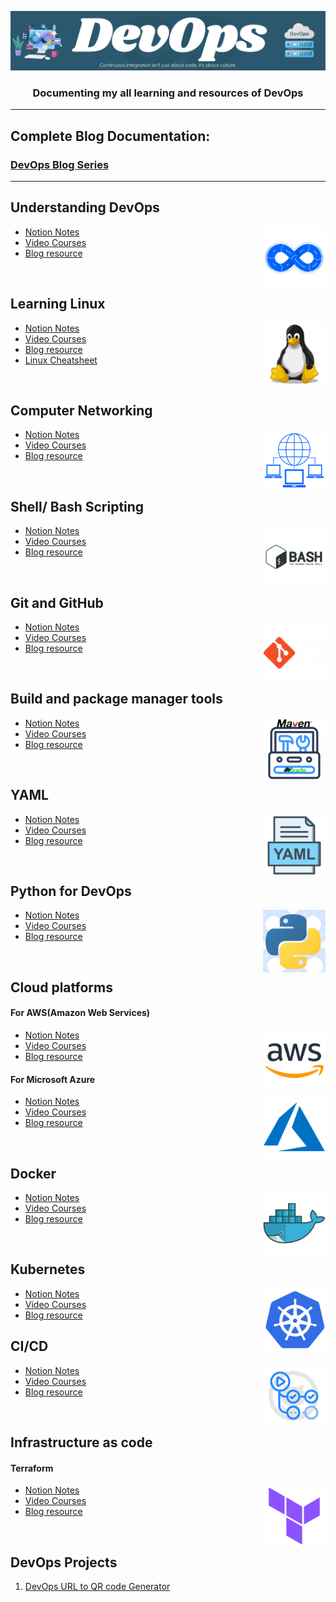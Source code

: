 ![DevOps poster](./static/Assets/DevOps_poster.png)

<h3 align= "center"> Documenting my all learning and resources of DevOps </h3>

---

## Complete Blog Documentation:

### [DevOps Blog Series](https://surajk00.hashnode.dev/series/devops-practices)

---

## Understanding DevOps

<img align="right" src="./static/Assets/DevOps-logos/DevOps.png" height="100" alt="">

- [Notion Notes](https://surajkumar00.notion.site/Understanding-DevOps-f1f9aad413324e6cb1c78e2caeae5795?pvs=4)
- [Video Courses](https://github.com/Suraj-kumar00/DevOps/tree/main/Understanding_DevOps/Video_Resources)
- [Blog resource](https://github.com/Suraj-kumar00/DevOps/tree/main/Understanding_DevOps/Blog_Resources)

<br>

## Learning Linux

<img align="right" src="./static/Assets/DevOps-logos/LInux.png" height="100" alt="">

- [Notion Notes](https://surajkumar00.notion.site/Learning-Linux-52fe48ab9ede4f709e059886c30a70a3?pvs=4)
- [Video Courses](https://github.com/Suraj-kumar00/DevOps/tree/main/Linux/Video_Resources)
- [Blog resource](https://github.com/Suraj-kumar00/DevOps/tree/main/Linux/Blog_Resources)
- [Linux Cheatsheet](https://cheatography.com/davechild/cheat-sheets/linux-command-line/)

<br>

## Computer Networking

<img align="right" src="./static/Assets/DevOps-logos/Computer-Networking.png" height="100" alt="">

- [Notion Notes](https://surajkumar00.notion.site/Computer-Networking-7ebc4910536249329bbc21563899d621?pvs=4)
- [Video Courses](https://github.com/Suraj-kumar00/DevOps/tree/main/Computer_Networking/Video_Resources)
- [Blog resource](https://github.com/Suraj-kumar00/DevOps/tree/main/Computer_Networking/Blog_Resources)

<br>

## Shell/ Bash Scripting

<img align="right" src="./static/Assets/DevOps-logos/bash-scripting.png" height="100" alt="">

- [Notion Notes](https://surajkumar00.notion.site/Shell-Bash-Scripting-a250e00baeaa4506b43e4429f18c065c?pvs=4)
- [Video Courses](https://github.com/Suraj-kumar00/DevOps/tree/main/Bash_Scripting/Video_Resources)
- [Blog resource](https://github.com/Suraj-kumar00/DevOps/tree/main/Bash_Scripting/Blog_Resources)

<br>

## Git and GitHub

<img align="right" src="./static/Assets/DevOps-logos/Git-and-GitHub-light.png" height="100" alt="">

- [Notion Notes](https://surajkumar00.notion.site/Git-and-GitHub-b08edfadba2a4c33860949dfb8d81ae7?pvs=4)
- [Video Courses](https://github.com/Suraj-kumar00/DevOps/tree/main/Git_and_Github/Video_Resources)
- [Blog resource](https://github.com/Suraj-kumar00/DevOps/tree/main/Git_and_Github/Blog_Resources)

<br>

## Build and package manager tools

<img align="right" src="./static/Assets/DevOps-logos/Build-Tools.png" height="100" alt="">

- [Notion Notes](https://surajkumar00.notion.site/Build-and-package-manager-tools-b911aebca40642cca041780a82c4201a?pvs=4)
- [Video Courses](https://github.com/Suraj-kumar00/DevOps/tree/main/Build_tools/Video_Resources)
- [Blog resource](https://github.com/Suraj-kumar00/DevOps/tree/main/Build_tools/Blog_Resources)

<br>

## YAML

<img align="right" src="./static/Assets/DevOps-logos/yaml.png" height="100" alt="">

<img align="right" src="./static/Assets/DevOps-logos" height="100" alt="">

- [Notion Notes](https://surajkumar00.notion.site/YAML-YAML-Ain-t-Markup-Language-356715dae3fa432a8af713cf38e9fbdd?pvs=4)
- [Video Courses](https://github.com/Suraj-kumar00/DevOps/tree/main/YAML/Video_Resources)
- [Blog resource](https://github.com/Suraj-kumar00/DevOps/tree/main/YAML/Blog_Resources)

<br>

## Python for DevOps

<img align="right" src="./static/Assets/DevOps-logos/Python-for-devops.png" height="100" alt="">

- [Notion Notes](https://surajkumar00.notion.site/Python-for-DevOps-7c6d6cb5f5b54c7098deddc1c4ffc69e?pvs=4)
- [Video Courses](https://github.com/Suraj-kumar00/DevOps/tree/main/Python_for_DevOps/Video_Resources)
- [Blog resource](https://github.com/Suraj-kumar00/DevOps/tree/main/Python_for_DevOps/Blog_Resources)

<br>

## Cloud platforms

#### For AWS(Amazon Web Services)

<img align="right" src="./static/Assets/DevOps-logos/AWS.png" height="100" alt="">

- [Notion Notes](https://surajkumar00.notion.site/Learning-AWS-7399a5eaa9674b44932ee52374110629?pvs=4)
- [Video Courses](https://github.com/Suraj-kumar00/DevOps/tree/main/Cloud_platforms/AWS/Video_Resources)
- [Blog resource](https://github.com/Suraj-kumar00/DevOps/tree/main/Cloud_platforms/AWS/Blog_Resources)

#### For Microsoft Azure

<img align="right" src="./static/Assets/DevOps-logos/Microsoft-Azure.png" height="100" alt="">

- [Notion Notes](https://surajkumar00.notion.site/Learning-Microsoft-Azure-a5abd9814d134f1f9f6f1a4dba09b501?pvs=4)
- [Video Courses](https://github.com/Suraj-kumar00/DevOps/tree/main/Cloud_platforms/Microsoft_Azure/Video_Resources)
- [Blog resource](https://github.com/Suraj-kumar00/DevOps/tree/main/Cloud_platforms/Microsoft_Azure/Blog_Resources)

<br>

## Docker

<img align="right" src="./static/Assets/DevOps-logos/docker.png" height="100" alt="">

- [Notion Notes](https://surajkumar00.notion.site/Containerization-Docker-0d09fa2b92dd46ac9e938e573bb10e64?pvs=4)
- [Video Courses](https://github.com/Suraj-kumar00/DevOps/tree/main/Docker/Video_Resources)
- [Blog resource](https://github.com/Suraj-kumar00/DevOps/tree/main/Docker/Blog_Resources)

<br>

## Kubernetes

<img align="right" src="./static/Assets/DevOps-logos/Kubernetes.png" height="100" alt="">

- [Notion Notes](https://surajkumar00.notion.site/Container-Orchatration-Kubernetes-c43869b2dda84e1c8c6218de5b5bdc43?pvs=4)
- [Video Courses](https://github.com/Suraj-kumar00/DevOps/tree/main/Kubernetes/Video_Resources)
- [Blog resource](https://github.com/Suraj-kumar00/DevOps/tree/main/Kubernetes/Blog_Resources)
  <br>

## CI/CD

<img align="right" src="./static/Assets/DevOps-logos/Github-Actions.png" height="100" alt="">

- [Notion Notes](https://surajkumar00.notion.site/CI-CD-e999decefb8243a2b613a304bf1fe38b?pvs=4)
- [Video Courses](https://github.com/Suraj-kumar00/DevOps/tree/main/CICD/Video_Resources)
- [Blog resource](https://github.com/Suraj-kumar00/DevOps/tree/main/CICD/Blog_Resources)

<br>

## Infrastructure as code

#### Terraform

<img align="right" src="./static/Assets/DevOps-logos/Terraform.png" height="100" alt="">

- [Notion Notes](https://surajkumar00.notion.site/Infrastructure-as-code-81a1e5e6f9e442e4bf8799151dec35c2?pvs=4)
- [Video Courses](https://github.com/Suraj-kumar00/DevOps/tree/main/Infrastructure_as_code/Video_Resources)
- [Blog resource](https://github.com/Suraj-kumar00/DevOps/tree/main/Infrastructure_as_code/Blog_Resources)

<br>

## DevOps Projects
1. [DevOps URL to QR code Generator](https://github.com/Suraj-kumar00/DevOps-URL2QR)
